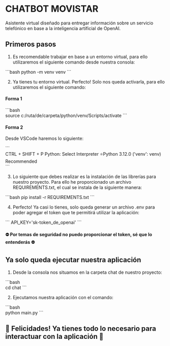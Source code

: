 # CHATBOT MOVISTAR

Asistente virtual diseñado para entregar información sobre un servicio telefónico en base a la inteligencia artificial de OpenAI. 

## Primeros pasos

1. Es recomendable trabajar en base a un entorno virtual, para ello utilizaremos el siguiente comando desde nuestra consola:

\`\`\`bash
python -m venv venv
\`\`\`

2. Ya tienes tu entorno virtual. Perfecto! Solo nos queda activarla, para ello utilizaremos el siguiente comando:  

#### Forma 1

\`\`\`bash  
source c:/ruta/de/carpeta/python/venv/Scripts/activate
\`\`\`

#### Forma 2

Desde VSCode haremos lo siguiente:  

\`\`\`  
CTRL + SHIFT + P
Python: Select Interpreter
⭐️Python 3.12.0 ('venv': venv) Recommended  
\`\`\`

3. Lo siguiente que debes realizar es la instalación de las librerías para nuestro proyecto. Para ello he proporcionado un archivo REQUIREMENTS.txt, el cual se instala de la siguiente manera:


\`\`\`bash
pip install -r REQUIREMENTS.txt
\`\`\`   

4. Perfecto! Ya casi lo tienes, solo queda generar un archivo .env para poder agregar el token que te permitirá utilizar la aplicación:  

\`\`\`
API_KEY='sk-token_de_openai'
\`\`\`

#### ⛔️ Por temas de seguridad no puedo proporcionar el token, sé que lo entenderás ⛔️  


## Ya solo queda ejecutar nuestra aplicación  

1. Desde la consola nos situamos en la carpeta chat de nuestro proyecto:

\`\`\`bash  
cd chat
\`\`\`

2. Ejecutamos nuestra aplicación con el comando: 

\`\`\`bash   
python main.py
\`\`\`

## 🥳 Felicidades! Ya tienes todo lo necesario para interactuar con la aplicación 🥳